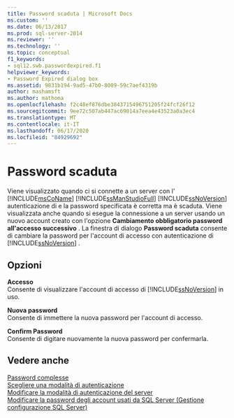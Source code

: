 ```yaml
---
title: Password scaduta | Microsoft Docs
ms.custom: ''
ms.date: 06/13/2017
ms.prod: sql-server-2014
ms.reviewer: ''
ms.technology: ''
ms.topic: conceptual
f1_keywords:
- sql12.swb.passwordexpired.f1
helpviewer_keywords:
- Password Expired dialog box
ms.assetid: 9831b194-9ad5-47b0-8009-59c7aef4319b
author: mashamsft
ms.author: mathoma
ms.openlocfilehash: f2c48ef876dbe3843715496751205f24fcf26f12
ms.sourcegitcommit: 9ee72c507ab447ac69014a7eea4e43523a0a3ec4
ms.translationtype: MT
ms.contentlocale: it-IT
ms.lasthandoff: 06/17/2020
ms.locfileid: "84929692"
---
```

# <a name="password-expired"></a>Password scaduta
  Viene visualizzato quando ci si connette a un server con l' [!INCLUDE[msCoName](../includes/msconame-md.md)] [!INCLUDE[ssManStudioFull](../includes/ssmanstudiofull-md.md)] [!INCLUDE[ssNoVersion](../includes/ssnoversion-md.md)] autenticazione di e la password specificata è corretta ma è scaduta. Viene visualizzata anche quando si esegue la connessione a un server usando un nuovo account creato con l'opzione **Cambiamento obbligatorio password all'accesso successivo** . La finestra di dialogo **Password scaduta** consente di cambiare la password per l'account di accesso con autenticazione di [!INCLUDE[ssNoVersion](../includes/ssnoversion-md.md)] .  
  
## <a name="options"></a>Opzioni  
 **Accesso**  
 Consente di visualizzare l'account di accesso di [!INCLUDE[ssNoVersion](../includes/ssnoversion-md.md)] in uso.  
  
 **Nuova password**  
 Consente di immettere la nuova password per l'account di accesso.  
  
 **Confirm Password**  
 Consente di digitare nuovamente la nuova password per confermarla.  
  
## <a name="see-also"></a>Vedere anche  
 [Password complesse](../relational-databases/security/strong-passwords.md)   
 [Scegliere una modalità di autenticazione](../relational-databases/security/choose-an-authentication-mode.md)   
 [Modificare la modalità di autenticazione del server](configure-windows/change-server-authentication-mode.md)   
 [Modificare la password degli account usati da SQL Server &#40;Gestione configurazione SQL Server&#41;](configure-windows/scm-services-change-the-password-of-the-accounts-used.md)  
  
  
